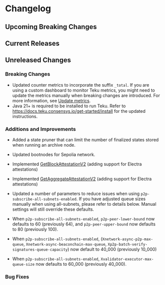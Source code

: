 # Changelog

## Upcoming Breaking Changes

## Current Releases

## Unreleased Changes

### Breaking Changes

- Updated counter metrics to incorporate the suffix `_total`. If you are using a custom dashboard to monitor Teku metrics, you might need to update the metrics manually when breaking changes are introduced. For more information, see [Update metrics](../../how-to/monitor/update-metrics.md).
- Java 21+ is required to be installed to run Teku. Refer to https://docs.teku.consensys.io/get-started/install for the updated instructions.

### Additions and Improvements
- Added a state pruner that can limit the number of finalized states stored when running an archive node.

- Updated bootnodes for Sepolia network.
- Implemented [GetBlockAttestationV2](https://ethereum.github.io/beacon-APIs/?urls.primaryName=dev#/Beacon/getBlockAttestationsV2) (adding support for Electra attestations)
- Implemented [GetAggregateAttestationV2](https://ethereum.github.io/beacon-APIs/?urls.primaryName=dev#/Validator/getAggregatedAttestationV2) (adding support for Electra attestations)
- Updated a number of parameters to reduce issues when using `p2p-subscribe-all-subnets-enabled`. If you have adjusted queue sizes manually when using all-subnets, please refer to details below. Manual settings will still override these defaults.
- When `p2p-subscribe-all-subnets-enabled`, `p2p-peer-lower-bound` now defaults to 60 (previously 64), and `p2p-peer-upper-bound` now defaults to 80 (previously 100).
- When `p2p-subscribe-all-subnets-enabled`,  (`Xnetwork-async-p2p-max-queue`, `Xnetwork-async-beaconchain-max-queue`, `Xp2p-batch-verify-signatures-queue-capacity`)  now default to 40_000 (previously 10_000)
- When `p2p-subscribe-all-subnets-enabled`,  `Xvalidator-executor-max-queue-size`  now defaults to 60_000 (previously 40_000).

### Bug Fixes

